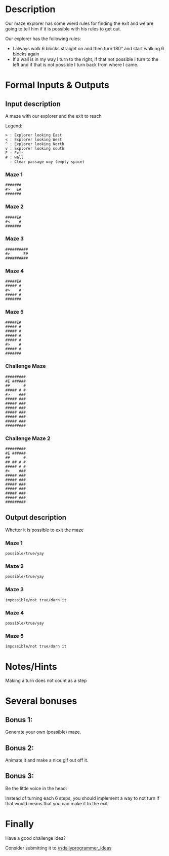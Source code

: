 <div class="md"><h1>Description</h1>

<p>Our maze explorer has some wierd rules for finding the exit and we are going to tell him if it is possible with his rules to get out.</p>

<p>Our explorer has the following rules:</p>

<ul>
<li>I always walk 6 blocks straight on and then turn 180° and start walking 6 blocks again</li>
<li>If a wall is in my way I turn to the right, if that not possible I turn to the left and if that is not possible I turn back from where I came.</li>
</ul>

<h1>Formal Inputs &amp; Outputs</h1>

<h2>Input description</h2>

<p>A maze with our explorer and the exit to reach</p>

<p>Legend: </p>

<pre><code>&gt; : Explorer looking East
&lt; : Explorer looking West
^ : Explorer looking North
v : Explorer looking south
E : Exit
# : wall
  : Clear passage way (empty space)
</code></pre>

<h3>Maze 1</h3>

<pre><code>#######
#&gt;   E#
#######
</code></pre>

<h3>Maze 2</h3>

<pre><code>#####E#
#&lt;    #
#######
</code></pre>

<h3>Maze 3</h3>

<pre><code>##########
#&gt;      E#
##########
</code></pre>

<h3>Maze 4</h3>

<pre><code>#####E#
##### #
#&gt;    #
##### #
#######
</code></pre>

<h3>Maze 5</h3>

<pre><code>#####E#
##### #
##### #
##### #
##### #
#&gt;    #
##### #
#######
</code></pre>

<h3>Challenge Maze</h3>

<pre><code>#########
#E ######
##      #
##### # #
#&gt;    ###
##### ###
##### ###
##### ###
##### ###
##### ###
##### ###
######### 
</code></pre>

<h3>Challenge Maze 2</h3>

<pre><code>#########
#E ######
##      #
## ## # #
##### # #
#&gt;    ###
##### ###
##### ###
##### ###
##### ###
##### ###
##### ###
######### 
</code></pre>

<h2>Output description</h2>

<p>Whetter it is possible to exit the maze </p>

<h3>Maze 1</h3>

<pre><code>possible/true/yay
</code></pre>

<h3>Maze 2</h3>

<pre><code>possible/true/yay
</code></pre>

<h3>Maze 3</h3>

<pre><code>impossible/not true/darn it
</code></pre>

<h3>Maze 4</h3>

<pre><code>possible/true/yay
</code></pre>

<h3>Maze 5</h3>

<pre><code>impossible/not true/darn it
</code></pre>

<h1>Notes/Hints</h1>

<p>Making a turn does not count as a step</p>

<h1>Several bonuses</h1>

<h2>Bonus 1:</h2>

<p>Generate your own (possible) maze.</p>

<h2>Bonus 2:</h2>

<p>Animate it and make a nice gif out off it.</p>

<h2>Bonus 3:</h2>

<p>Be the little voice in the head:</p>

<p>Instead of turning each 6 steps, you should implement a way to not turn if that would means that you can make it to the exit.</p>

<h1>Finally</h1>

<p>Have a good challenge idea?</p>

<p>Consider submitting it to <a href="/r/dailyprogrammer_ideas">/r/dailyprogrammer_ideas</a></p>
</div>